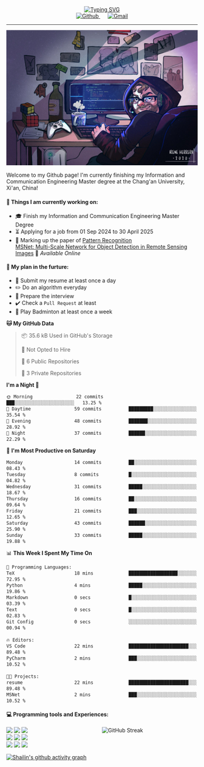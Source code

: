 <div style="text-align: center;">
    <a href="https://git.io/typing-svg">
        <img src="https://readme-typing-svg.demolab.com?font=Lucida+Handwriting&size=35&pause=1000&color=36F7EA&center=true&width=1000&height=50&lines=Welcome+to+Shailin's+World!" alt="Typing SVG" />
    </a>
</div>

<div align="center">
    <a href="https://github.com/ShailinXia">
        <img src="https://img.shields.io/badge/-Github-000?style=flat&logo=Github&logoColor=white" alt="Github" />
    </a>
    &nbsp;&nbsp;&nbsp;&nbsp;
    <a href="mailto:shailinxia666@gmail.com">
        <img src="https://img.shields.io/badge/-Gmail-c14438?style=flat&logo=Gmail&logoColor=white" alt="Gmail" />
    </a>
</div>

---

<img src="cover_image.jpg" />

Welcome to my Github page! I'm currently finishing my Information and Communication Engineering Master degree at the Chang'an University, Xi'an, China!  

<!--
<img align="right" alt="img" src="cover_image.jpg" width="40%" height="auto" />
-->
#### 🔭 Things I am currently working on: 
- :mortar_board: Finish my Information and Communication Engineering Master Degree  
- :hourglass_flowing_sand: Applying for a job from 01 Sep 2024 to 30 April 2025 
- :star2: Marking up the paper of [Pattern Recognition](https://www.sciencedirect.com/science/article/pii/S0031320324007349?via%3Dihub)  
  [MSNet: Multi-Scale Network for Object Detection in Remote Sensing Images](https://github.com/ShailinXia/MSNet) 🚀 *Available Online*

#### :scroll: My plan in the furture:
- :lollipop: Submit my resume at least once a day
- :pencil2: Do an algorithm everyday
- :see_no_evil: Prepare the interview
- ✔️ Check a `Pull Request` at least
- 🏸 Play Badminton at least once a week

<!--START_SECTION:waka-->
**🐱 My GitHub Data** 

> 📦 35.6 kB Used in GitHub's Storage 
 > 
> 🚫 Not Opted to Hire
 > 
> 📜 6 Public Repositories 
 > 
> 🔑 3 Private Repositories 
 > 
**I'm a Night 🦉** 

```text
🌞 Morning                22 commits          ███░░░░░░░░░░░░░░░░░░░░░░   13.25 % 
🌆 Daytime                59 commits          █████████░░░░░░░░░░░░░░░░   35.54 % 
🌃 Evening                48 commits          ███████░░░░░░░░░░░░░░░░░░   28.92 % 
🌙 Night                  37 commits          ██████░░░░░░░░░░░░░░░░░░░   22.29 % 
```
📅 **I'm Most Productive on Saturday** 

```text
Monday                   14 commits          ██░░░░░░░░░░░░░░░░░░░░░░░   08.43 % 
Tuesday                  8 commits           █░░░░░░░░░░░░░░░░░░░░░░░░   04.82 % 
Wednesday                31 commits          █████░░░░░░░░░░░░░░░░░░░░   18.67 % 
Thursday                 16 commits          ██░░░░░░░░░░░░░░░░░░░░░░░   09.64 % 
Friday                   21 commits          ███░░░░░░░░░░░░░░░░░░░░░░   12.65 % 
Saturday                 43 commits          ██████░░░░░░░░░░░░░░░░░░░   25.90 % 
Sunday                   33 commits          █████░░░░░░░░░░░░░░░░░░░░   19.88 % 
```


📊 **This Week I Spent My Time On** 

```text
💬 Programming Languages: 
TeX                      18 mins             ██████████████████░░░░░░░   72.95 % 
Python                   4 mins              █████░░░░░░░░░░░░░░░░░░░░   19.86 % 
Markdown                 0 secs              █░░░░░░░░░░░░░░░░░░░░░░░░   03.39 % 
Text                     0 secs              █░░░░░░░░░░░░░░░░░░░░░░░░   02.83 % 
Git Config               0 secs              ░░░░░░░░░░░░░░░░░░░░░░░░░   00.94 % 

🔥 Editors: 
VS Code                  22 mins             ██████████████████████░░░   89.48 % 
PyCharm                  2 mins              ███░░░░░░░░░░░░░░░░░░░░░░   10.52 % 

🐱‍💻 Projects: 
resume                   22 mins             ██████████████████████░░░   89.48 % 
MSNet                    2 mins              ███░░░░░░░░░░░░░░░░░░░░░░   10.52 % 
```


<!--END_SECTION:waka-->

#### :computer: Programming tools and Experiences:
<p>
 	<!--
	<img height="75%" alt="Shailin's GitHub status" align="right" src="https://github-readme-stats.vercel.app/api/top-langs/?username=ShailinXia&layout=donut" alt="Top Languages" /> 
	<img  width="50%" align="right" src="https://github-readme-stats.vercel.app/api/top-langs/?username=ShailinXia&hide_title=true&hide_border=true&layout=compact&langs_count=6&text_color=000&icon_color=fff&bg_color=0,52fa5a,4dfcff,c64dff&theme=graywhite" />
	-->
	<a href="https://git.io/streak-stats"><img width="50%" align="right" src="https://streak-stats.demolab.com?user=ShailinXia&theme=tokyonight-duo&hide_border=true" alt="GitHub Streak" /></a>
	<code><img width="12%" src="https://www.vectorlogo.zone/logos/python/python-ar21.svg"></code>
	<code><img width="12%" src="https://www.vectorlogo.zone/logos/jupyter/jupyter-ar21.svg"></code>
	<code><img width="12%" src="https://upload.wikimedia.org/wikipedia/commons/thumb/9/92/LaTeX_logo.svg/1200px-LaTeX_logo.svg.png"></code>
	<br />
	<code><img width="12%" src="https://www.vectorlogo.zone/logos/java/java-ar21.svg"></code>
	<code><img width="12%" src="https://www.vectorlogo.zone/logos/mysql/mysql-ar21.svg"></code>
	<code><img width="12%" src="https://www.vectorlogo.zone/logos/getpostman/getpostman-ar21.svg"></code>
	<br />
	<code><img width="12%" src="https://www.vectorlogo.zone/logos/hsbc/hsbc-ar21.svg"></code>
	<code><img width="12%" src="https://www.vectorlogo.zone/logos/atlassian_jira/atlassian_jira-ar21.svg"></code>
	<code><img width="12%" src="https://www.vectorlogo.zone/logos/google_cloud/google_cloud-ar21.svg"></code>
</p>


[![Shailin's github activity graph](https://github-readme-activity-graph.vercel.app/graph?username=ShailinXia&theme=elegant)](https://github.com/ashutosh00710/github-readme-activity-graph)

<!--
<div align="center">
	<img  src="https://github-readme-stats.vercel.app/api/top-langs/?username=ShailinXia&hide_title=true&hide_border=true&layout=compact&text_color=000&icon_color=fff&bg_color=0,52fa5a,4dfcff,c64dff&theme=graywhite" />
</div>
-->
